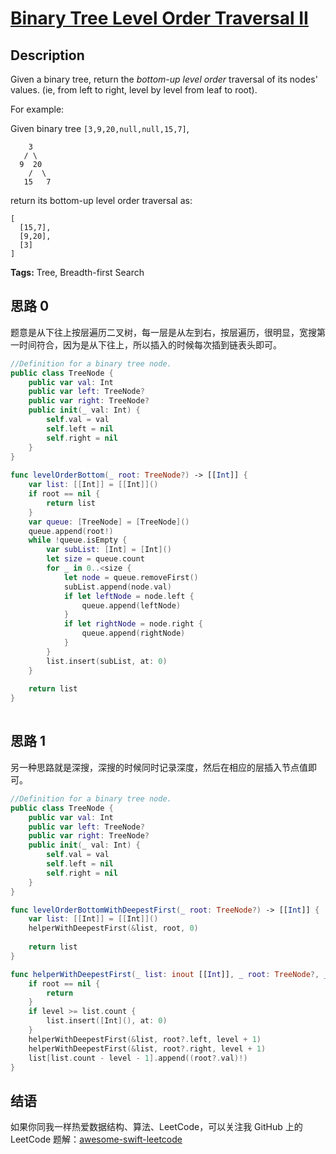 # [Binary Tree Level Order Traversal II][title]

## Description

Given a binary tree, return the *bottom-up level order* traversal of its nodes' values. (ie, from left to right, level by level from leaf to root).

For example:

Given binary tree `[3,9,20,null,null,15,7]`,

```
    3
   / \
  9  20
    /  \
   15   7
```

return its bottom-up level order traversal as:

```
[
  [15,7],
  [9,20],
  [3]
]
```

**Tags:** Tree, Breadth-first Search


## 思路 0

题意是从下往上按层遍历二叉树，每一层是从左到右，按层遍历，很明显，宽搜第一时间符合，因为是从下往上，所以插入的时候每次插到链表头即可。

```swift
//Definition for a binary tree node.
public class TreeNode {
    public var val: Int
    public var left: TreeNode?
    public var right: TreeNode?
    public init(_ val: Int) {
        self.val = val
        self.left = nil
        self.right = nil
    }
}
 
func levelOrderBottom(_ root: TreeNode?) -> [[Int]] {
    var list: [[Int]] = [[Int]]()
    if root == nil {
        return list
    }
    var queue: [TreeNode] = [TreeNode]()
    queue.append(root!)
    while !queue.isEmpty {
        var subList: [Int] = [Int]()
        let size = queue.count
        for _ in 0..<size {
            let node = queue.removeFirst()
            subList.append(node.val)
            if let leftNode = node.left {
                queue.append(leftNode)
            }
            if let rightNode = node.right {
                queue.append(rightNode)
            }
        }
        list.insert(subList, at: 0)
    }
    
    return list
}
 
```

## 思路 1

另一种思路就是深搜，深搜的时候同时记录深度，然后在相应的层插入节点值即可。

```swift
//Definition for a binary tree node.
public class TreeNode {
    public var val: Int
    public var left: TreeNode?
    public var right: TreeNode?
    public init(_ val: Int) {
        self.val = val
        self.left = nil
        self.right = nil
    }
}

func levelOrderBottomWithDeepestFirst(_ root: TreeNode?) -> [[Int]] {
    var list: [[Int]] = [[Int]]()
    helperWithDeepestFirst(&list, root, 0)
    
    return list
}

func helperWithDeepestFirst(_ list: inout [[Int]], _ root: TreeNode?, _ level: Int) {
    if root == nil {
        return
    }
    if level >= list.count {
        list.insert([Int](), at: 0)
    }
    helperWithDeepestFirst(&list, root?.left, level + 1)
    helperWithDeepestFirst(&list, root?.right, level + 1)
    list[list.count - level - 1].append((root?.val)!)
}

```


## 结语

如果你同我一样热爱数据结构、算法、LeetCode，可以关注我 GitHub 上的 LeetCode 题解：[awesome-swift-leetcode][zgpeace]



[title]: https://leetcode.com/problems/binary-tree-level-order-traversal-ii
[zgpeace]: https://github.com/zgpeace/awesome-swift-leetcode
